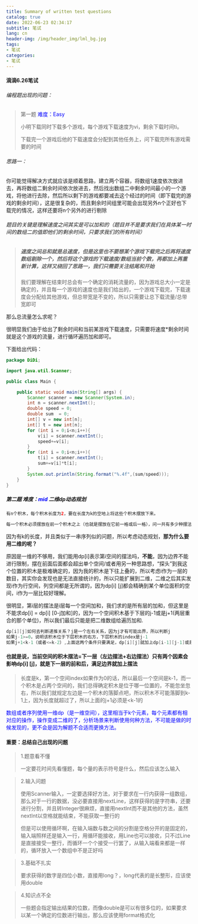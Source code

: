 ```yaml
---
title: Summary of written test questions
catalog: true
date: 2022-06-23 02:34:17
subtitle: 笔试
lang: cn
header-img: /img/header_img/lml_bg.jpg
tags:
- 笔试
categories:
- 笔试
---
```


#### 滴滴6.26笔试

###### 编程题出现的问题：

> 第一题 		<font color = "blue">难度：Easy</font>
>
> 小明下载同时下载多个游戏，每个游戏下载速度为vi，剩余下载时间ti。
>
> 下载完一个游戏后他的下载速度会分配到其他任务上，问下载完所有游戏需要的时间

###### 思路一：

你可能觉得解决方式就应该是顺着思路，建立两个容器，将数组1速度依次放进去，再将数组二剩余时间依次放进去，然后找出数组二中剩余时间最小的一个游戏，将他进行去除，然后所以剩下的游戏都要减去这个经过的时间（即下载完的游戏的剩余时间），这是很复杂的，而且剩余时间组里可能会出现另外n个正好也下载完的情况，这样还要将n个另外的进行剔除

###### 题目的关键是理解速度之间其实是可以加和的（题目并不是要求我们在具体某一时间的数组二的值即他们的剩余时间，只要求我们的所有时间）

> #####  速度之间总和就是总速度，但是这里也不要想某个游戏下载完之后再将速度数组剔除一个，然后将这个游戏的下载速度/数组当前个数，再都加上再重新计算，这样又绕回了思路一，我们只需要关注结尾和开始
>
> 我们要理解在结束时总会有一个确定的消耗流量的，因为游戏总大小一定是确定的，并且每一个游戏的速度也是我们给出的，一个游戏下载完，下载速度会分配给其他游戏，但总带宽是不变的，所以只需要让总下载流量/总带宽即可

那么总流量怎么求呢？

很明显我们由于给出了剩余时间和当前某游戏下载速度，只需要将速度*剩余时间就是这个游戏的流量，进行循环遍历加和即可。

下面给出代码：

```java
package DiDi;

import java.util.Scanner;

public class Main {

    public static void main(String[] args) {
        Scanner scanner = new Scanner(System.in);
        int n = scanner.nextInt();
        double speed = 0;
        double sum  = 0;
        int[] v = new int[n];
        int[] t = new int[n];
        for (int i = 0;i<n;i++){
            v[i] = scanner.nextInt();
            speed+=v[i];
        }
        for (int i = 0;i<n;i++){
            t[i] = scanner.nextInt();
            sum+=v[i]*t[i];
        }
        System.out.println(String.format("%.4f",(sum/speed)));
    }
}

```

##### 第二题 难度：<font color = "blue">mid</font>            二维dp动态规划

```java
有n个积木，每个积木长度为2，要在长度为k的空地上将这些个积木摆放下来。

每一个积木必须摆放在前一个积木之上（也就是摆放在它前一格或后一格），问一共有多少种摆法，结果对998244353取模。
```

因为有k的长度，并且类似于一串序列似的问题，所以考虑动态规划，**那为什么要用二维的呢？**

原因是一维的不够用，我们能用dp[i]表示第i空间的摆法吗，**不能**，因为边界不能进行限制，摆在前面后面都会超出单个空间/或者用另一种思路想，“探头”到我这个位置的积木是极难确定的，因为我的积木是下往上叠的，所以考虑i作为一层的数目，其实你会发现也是无法直接统计的，所以只能扩展到二维，二维之后其实发现i作为行空间，列空间都是无所谓的，因为dp[i] [j]都会精确到某个单位面积的空间，i作为一层比较好理解。

很明显，第i层的摆法是i层每一个空间加和，我们求的是所有层的加和，但这里是不能求dp[i] = dp[i] [0-j加和]的，因为一个空间积木基于下层的j-1或是j+1(两层重合的那个单位)，所以我们最后只能是把二维数组给遍历加和.

```java
dp[i][j]如何去判断递推关系？j是一个左右关系，因为j才有可能出界，所以判断j
如果j-1>=0，说明该积木位于下层积木的右方，下层积木的index是j-1
如果j+1<k-1（或者<=k-2）,上面这两个条件只要满足，dp[i][j]就加上dp[i-1][j-1]或是第二种dp[i-1][j+1]
```

#### 也就是说，当前空间的积木摆法=下一层（左边摆法+右边摆法）只有两个因素会影响dp[i] [j]，就是下一层的前和后，满足边界就加上摆法


> 长度是k，第一个空间index如果作为0的话，所以最后一个空间是k-1，而一个积木是占两个空间的，我们总得确定积木是位于哪一位置的，不能忽坐忽右，所以我们就规定左边是一个积木的落脚点吧，所以积木不可能落脚到k-1上，因为长度就超过了，所以上面的j+1必须是<k-1的

<font color = "blue">数组或者序列使用一维dp（是一维空间），这里相当于k个元素，每个元素都有相对应的操作，操作变成二维的了，分析场景来判断使用何种方法，不可能是做的时候发现的，更不会是因为解题不合适而更换方法。</font>

#### 重要：总结自己出现的问题

>  1.题意看不懂
>
> 一定要花时间先看懂题，每个量的表示符号是什么，然后应该怎么输入

> 2.输入问题
>
> 使用Scanner输入，一定要选择好方法，对于要求在一行内获得一组数组，那么对于一行的数据，没必要直接用nextLine，这样获得的是字符串，还要进行分割，并且转Integer很麻烦，直接用nextInt而不是其他的方法，虽然nextInt以空格就能结束，不能获取一整行的
>
> 但是可以使用循环啊，在输入端数与数之间的分割是空格分开的是固定的，输入端照样还是输入一行，用循环能接收，用Line也可以接收，只不过Line是直接接受一整行，而循环一个个接受一行罢了，从输入端看来都是一样的，循环放入一个数组中不是正好吗

> 3.基础不扎实
>
> 要求获得的数字是四位小数，直接用long？，long代表的是长整形，应该使用double

> 4.知识点不全
>
> 一些题会指定输出结果的位数，而像double是可以有很多位的，如果要求以某一个确定的位数进行输出，那么应该使用format格式化

